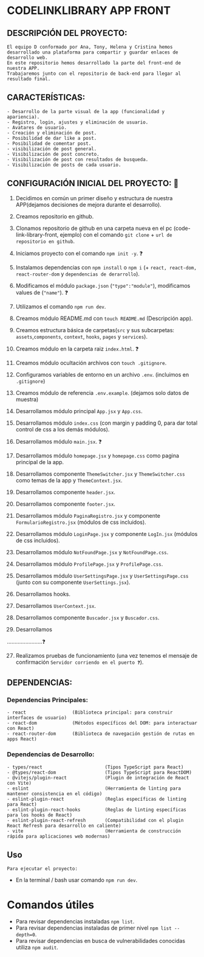 # CODELINKLIBRARY APP FRONT

## DESCRIPCIÓN DEL PROYECTO:

    El equipo D conformado por Ana, Tony, Helena y Cristina hemos desarrollado una plataforma para compartir y guardar enlaces de desarrollo web. 
    En este repositorio hemos desarrollado la parte del front-end de nuestra APP. 
    Trabajaremos junto con el repositorio de back-end para llegar al resultado final.


## CARACTERÍSTICAS:

    - Desarrollo de la parte visual de la app (funcionalidad y apariencia).
    - Registro, login, ajustes y eliminación de usuario.
    - Avatares de usuario.
    - Creación y eliminación de post.
    - Posibilidad de dar like a post.
    - Posibilidad de comentar post.
    - visibilización de post general.
    - Visibilización de post concreto.
    - Visibilización de post con resultados de busqueda.
    - Visibilización de posts de cada usuario.


## CONFIGURACIÓN INICIAL DEL PROYECTO: 🔴

1. Decidimos en común un primer diseño y estructura de nuestra APP(dejamos decisiones de mejora durante el desarrollo). 

2. Creamos repositorio en github.

3. Clonamos repositorio de github en una carpeta nueva en el pc (code-link-library-front, ejemplo) con el comando `git clone` + `url de repositorio en github`.

4. Iniciamos proyecto con el comando `npm init -y`. ❓

5. Instalamos dependencias con `npm install` o `npm i` (+ `react, react-dom, react-router-dom` y `dependencias de derarrollo`).

6. Modificamos el módulo `package.json` (`"type":"module"`), modificamos values de (`"name"`). ❓

7. Utilizamos el comando `npm run dev`.

8. Creamos módulo README.md con `touch README.md` (Descripción app).

9. Creamos estructura básica de carpetas(`src` y sus subcarpetas: `assets`,`components`, `context`, `hooks`, `pages` y `services`).

10. Creamos módulo en la carpeta raiz `index.html`. ❓

11. Creamos módulo ocultación archivos con `touch .gitignore`.

12. Configuramos variables de entorno en un archivo `.env`. (incluimos en `.gitignore`)

13. Creamos módulo de referencia `.env.example`. (dejamos solo datos de muestra)

14. Desarrollamos módulo principal `App.jsx` y `App.css`. 

15. Desarrollamos módulo `index.css` (con margin y padding 0, para dar total control de css a los demás módulos).

16. Desarrollamos módulo `main.jsx`. ❓

17. Desarrollamos módulo `homepage.jsx` y `homepage.css` como pagina principal de la app.

18. Desarrollamos componente `ThemeSwitcher.jsx` y `ThemeSwitcher.css` como temas de la app y `ThemeContext.jsx`.

18. Desarrollamos componente `header.jsx`.

19. Desarrollamos componente `footer.jsx`.

20. Desarrollamos módulo `PaginaRegistro.jsx` y componente `FormularioRegistro.jsx` (módulos de css incluidos).

21. Desarrollamos módulo `LoginPage.jsx` y componente `LogIn.jsx` (módulos de css incluidos).

22. Desarrollamos módulo `NotFoundPage.jsx` y `NotFoundPage.css`.

23. Desarrollamos módulo `ProfilePage.jsx` y `ProfilePage.css`.

24. Desarrollamos módulo `UserSettingsPage.jsx` y `UserSettingsPage.css` (junto con su componente `UserSettings.jsx`).

25. Desarrollamos hooks.

26. Desarrollamos `UserContext.jsx`.

27. Desarrollamos componente `Buscador.jsx` y `Buscador.css`.

28. Desarrollamos 

.......................❓

27. Realizamos pruebas de funcionamiento (una vez tenemos el mensaje de confirmación `Servidor corriendo en el puerto ❓`).


## DEPENDENCIAS:

### Dependencias Principales:

    - react                 (Biblioteca principal: para construir interfaces de usuario)
    - react-dom             (Métodos específicos del DOM: para interactuar con React)
    - react-router-dom      (Biblioteca de navegación gestión de rutas en apps React)

### Dependencias de Desarrollo:
    - types/react                       (Tipos TypeScript para React)
    - @types/react-dom                  (Tipos TypeScript para ReactDOM)
    - @vitejs/plugin-react              (Plugin de integración de React con Vite)
    - eslint                            (Herramienta de linting para mantener consistencia en el código)
    - eslint-plugin-react               (Reglas específicas de linting para React)
    - eslint-plugin-react-hooks         (Reglas de linting específicas para los hooks de React)
    - eslint-plugin-react-refresh       (Compatibilidad con el plugin React Refresh para desarrollo en caliente)
    - vite                              (Herramienta de construcción rápida para aplicaciones web modernas)


## Uso

    Para ejecutar el proyecto:

- En la terminal / bash usar comando `npm run dev`.

# Comandos útiles

- Para revisar dependencias instaladas `npm list`.
- Para revisar dependencias instaladas de primer nivel `npm list --depth=0`.
- Para revisar dependencias en busca de vulnerabilidades conocidas utiliza `npm audit`.

